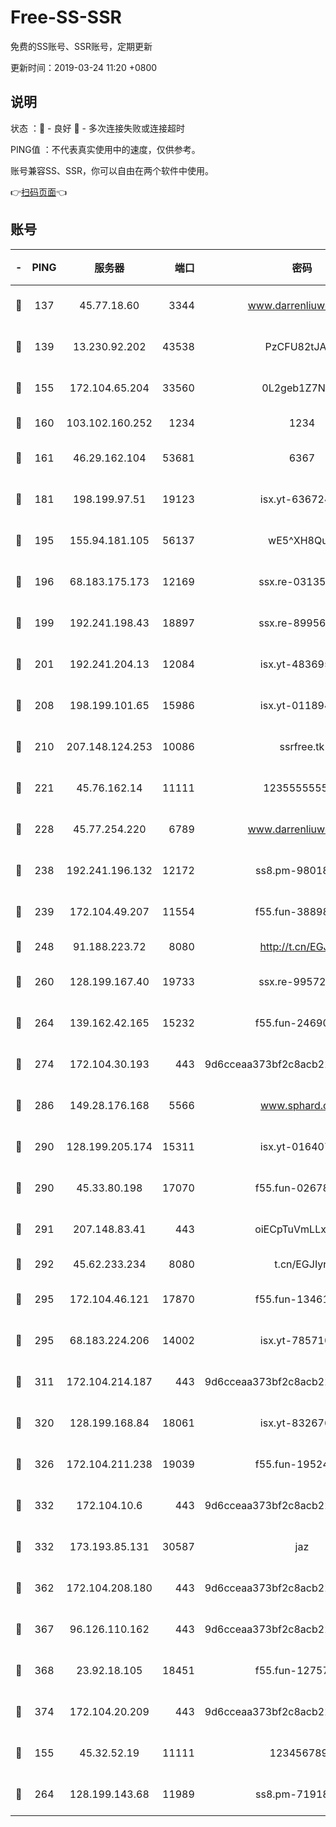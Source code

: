 # Free-SS-SSR

免费的SS账号、SSR账号，定期更新

更新时间：2019-03-24 11:20 +0800

## 说明

状态     ：🙂 - 良好 🙁 - 多次连接失败或连接超时

PING值   ：不代表真实使用中的速度，仅供参考。

账号兼容SS、SSR，你可以自由在两个软件中使用。

👉[扫码页面](https://liesauer.github.io/Free-SS-SSR/)👈

## 账号

|-|PING|服务器|端口|密码|加密方式|区域|
|:----:|:----:|:-----:|-----:|:----:|:----:|:----:|
|🙂|137|45.77.18.60|3344|www.darrenliuwei.com|aes-256-cfb|JP|
|🙂|139|13.230.92.202|43538|PzCFU82tJAdZ|aes-256-cfb|JP|
|🙂|155|172.104.65.204|33560|0L2geb1Z7NQM|aes-256-cfb|JP|
|🙂|160|103.102.160.252|1234|1234|rc4-md5|JP|
|🙂|161|46.29.162.104|53681|6367|aes-128-ctr|RU|
|🙂|181|198.199.97.51|19123|isx.yt-63672432|aes-256-cfb|US|
|🙂|195|155.94.181.105|56137|wE5^XH8Quw|aes-256-cfb|US|
|🙂|196|68.183.175.173|12169|ssx.re-03135267|aes-256-cfb|US|
|🙂|199|192.241.198.43|18897|ssx.re-89956997|aes-256-cfb|US|
|🙂|201|192.241.204.13|12084|isx.yt-48369585|aes-256-cfb|US|
|🙂|208|198.199.101.65|15986|isx.yt-01189447|aes-256-cfb|US|
|🙂|210|207.148.124.253|10086|ssrfree.tk|aes-256-cfb|SG|
|🙂|221|45.76.162.14|11111|123555555555|aes-256-cfb|SG|
|🙂|228|45.77.254.220|6789|www.darrenliuwei.com|aes-256-cfb|SG|
|🙂|238|192.241.196.132|12172|ss8.pm-98018739|aes-256-cfb|US|
|🙂|239|172.104.49.207|11554|f55.fun-38898719|aes-256-cfb|SG|
|🙂|248|91.188.223.72|8080|http://t.cn/EGJIyrl|rc4-md5|RU|
|🙂|260|128.199.167.40|19733|ssx.re-99572937|aes-256-cfb|SG|
|🙂|264|139.162.42.165|15232|f55.fun-24690727|aes-256-cfb|SG|
|🙂|274|172.104.30.193|443|9d6cceaa373bf2c8acb22e60b6a58be6|aes-256-cfb|US|
|🙂|286|149.28.176.168|5566|www.sphard.com|aes-256-cfb|AU|
|🙂|290|128.199.205.174|15311|isx.yt-01640799|aes-256-cfb|SG|
|🙂|290|45.33.80.198|17070|f55.fun-02678742|aes-256-cfb|US|
|🙂|291|207.148.83.41|443|oiECpTuVmLLxk4Ts|aes-256-cfb|AU|
|🙂|292|45.62.233.234|8080|t.cn/EGJIyrl|rc4-md5|CA|
|🙂|295|172.104.46.121|17870|f55.fun-13461300|aes-256-cfb|SG|
|🙂|295|68.183.224.206|14002|isx.yt-78571026|aes-256-cfb|SG|
|🙂|311|172.104.214.187|443|9d6cceaa373bf2c8acb22e60b6a58be6|aes-256-cfb|US|
|🙂|320|128.199.168.84|18061|isx.yt-83267629|aes-256-cfb|SG|
|🙂|326|172.104.211.238|19039|f55.fun-19524723|aes-256-cfb|US|
|🙂|332|172.104.10.6|443|9d6cceaa373bf2c8acb22e60b6a58be6|aes-256-cfb|US|
|🙂|332|173.193.85.131|30587|jaz|aes-256-cfb|US|
|🙂|362|172.104.208.180|443|9d6cceaa373bf2c8acb22e60b6a58be6|aes-256-cfb|US|
|🙂|367|96.126.110.162|443|9d6cceaa373bf2c8acb22e60b6a58be6|aes-256-cfb|US|
|🙂|368|23.92.18.105|18451|f55.fun-12757664|aes-256-cfb|US|
|🙂|374|172.104.20.209|443|9d6cceaa373bf2c8acb22e60b6a58be6|aes-256-cfb|US|
|🙂|155|45.32.52.19|11111|1234567890|aes-256-cfb|JP|
|🙂|264|128.199.143.68|11989|ss8.pm-71918641|aes-256-cfb|SG|
